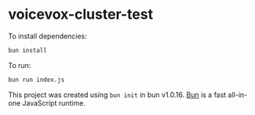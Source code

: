# voicevox-cluster-test

To install dependencies:

```bash
bun install
```

To run:

```bash
bun run index.js
```

This project was created using `bun init` in bun v1.0.16. [Bun](https://bun.sh) is a fast all-in-one JavaScript runtime.

